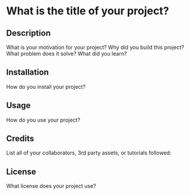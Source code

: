 # What is the title of your project?

## Description

What is your motivation for your project?
Why did you build this project?
What problem does it solve?
What did you learn?

## Installation

How do you install your project?

## Usage

How do you use your project?

## Credits

List all of your collaborators, 3rd party assets, or tutorials followed:

## License

What license does your project use?